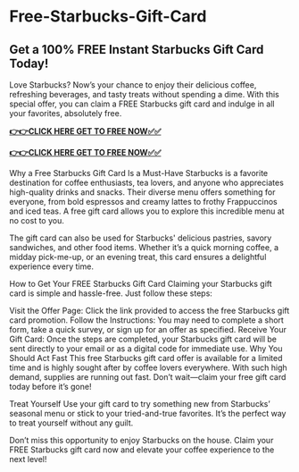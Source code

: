 # Free-Starbucks-Gift-Card

## Get a 100% FREE Instant Starbucks Gift Card Today!

Love Starbucks? Now’s your chance to enjoy their delicious coffee, refreshing beverages, and tasty treats without spending a dime. With this special offer, you can claim a FREE Starbucks gift card and indulge in all your favorites, absolutely free.

[**👉👉CLICK HERE GET TO FREE NOW✅✅**](https://free-gift-card.raj-solution.com/958f890)

[**👉👉CLICK HERE GET TO FREE NOW✅✅**](https://free-gift-card.raj-solution.com/958f890)


Why a Free Starbucks Gift Card Is a Must-Have
Starbucks is a favorite destination for coffee enthusiasts, tea lovers, and anyone who appreciates high-quality drinks and snacks. Their diverse menu offers something for everyone, from bold espressos and creamy lattes to frothy Frappuccinos and iced teas. A free gift card allows you to explore this incredible menu at no cost to you.

The gift card can also be used for Starbucks' delicious pastries, savory sandwiches, and other food items. Whether it’s a quick morning coffee, a midday pick-me-up, or an evening treat, this card ensures a delightful experience every time.

How to Get Your FREE Starbucks Gift Card
Claiming your Starbucks gift card is simple and hassle-free. Just follow these steps:

Visit the Offer Page: Click the link provided to access the free Starbucks gift card promotion.
Follow the Instructions: You may need to complete a short form, take a quick survey, or sign up for an offer as specified.
Receive Your Gift Card: Once the steps are completed, your Starbucks gift card will be sent directly to your email or as a digital code for immediate use.
Why You Should Act Fast
This free Starbucks gift card offer is available for a limited time and is highly sought after by coffee lovers everywhere. With such high demand, supplies are running out fast. Don’t wait—claim your free gift card today before it’s gone!

Treat Yourself
Use your gift card to try something new from Starbucks’ seasonal menu or stick to your tried-and-true favorites. It’s the perfect way to treat yourself without any guilt.

Don’t miss this opportunity to enjoy Starbucks on the house. Claim your FREE Starbucks gift card now and elevate your coffee experience to the next level!
